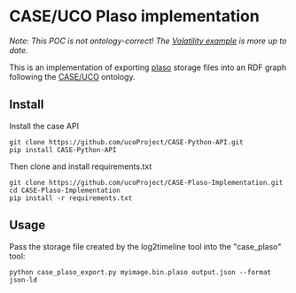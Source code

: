 # CASE/UCO Plaso implementation

*Note: This POC is not ontology-correct! The [Volatility example](https://github.com/ucoProject/CASE-Volatility-Implementation) is more up to date.*

This is an implementation of exporting [plaso](https://github.com/log2timeline/plaso) storage files into an
RDF graph following the [CASE/UCO](https://github.com/ucoProject/CASE) ontology.


## Install

Install the case API
```
git clone https://github.com/ucoProject/CASE-Python-API.git
pip install CASE-Python-API
```

Then clone and install requirements.txt
```
git clone https://github.com/ucoProject/CASE-Plaso-Implementation.git
cd CASE-Plaso-Implementation
pip install -r requirements.txt
```


## Usage
Pass the storage file created by the log2timeline tool into the "case_plaso" tool:
```
python case_plaso_export.py myimage.bin.plaso output.json --format json-ld
```
